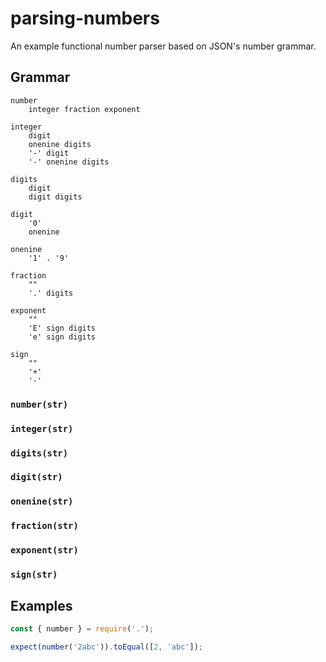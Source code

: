 # parsing-numbers

An example functional number parser based on JSON's number grammar.

## Grammar

```
number
    integer fraction exponent

integer
    digit
    onenine digits
    '-' digit
    '-' onenine digits

digits
    digit
    digit digits

digit
    '0'
    onenine

onenine
    '1' . '9'

fraction
    ""
    '.' digits

exponent
    ""
    'E' sign digits
    'e' sign digits

sign
    ""
    '+'
    '-'
```

### `number(str)`

### `integer(str)`

### `digits(str)`

### `digit(str)`

### `onenine(str)`

### `fraction(str)`

### `exponent(str)`

### `sign(str)`

## Examples

```js
const { number } = require('.');

expect(number('2abc')).toEqual([2, 'abc']);
```
